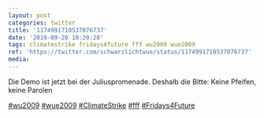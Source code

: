 ```yaml
---
layout: post
categories: twitter
title: '1174991710537076737'
date: '2019-09-20 10:20:28'
tags: climatestrike fridays4future fff wu2009 wue2009
ref: 'https://twitter.com/schwarzlichtwue/status/1174991710537076737'
media:
---
```

Die Demo ist jetzt bei der Juliuspromenade. Deshalb die Bitte: Keine Pfeifen, keine Parolen

[#wu2009](/t/wu2009) [#wue2009](/t/wue2009) [#ClimateStrike](/t/climatestrike) [#fff](/t/fff) [#Fridays4Future](/t/fridays4future) 